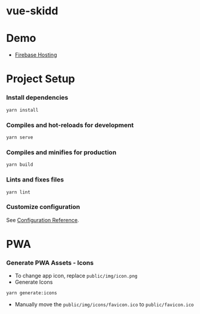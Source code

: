 # vue-skidd
# Demo
 - [Firebase Hosting](https://eru123-sc.web.app)
# Project Setup
### Install dependencies
```
yarn install
```

### Compiles and hot-reloads for development
```
yarn serve
```

### Compiles and minifies for production
```
yarn build
```

### Lints and fixes files
```
yarn lint
```
### Customize configuration
See [Configuration Reference](https://cli.vuejs.org/config/).

# PWA
### Generate PWA Assets - Icons
 - To change app icon, replace `public/img/icon.png`
 - Generate Icons
```bash
yarn generate:icons
```
 - Manually move the `public/img/icons/favicon.ico` to `public/favicon.ico`

